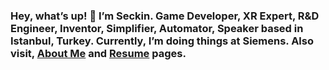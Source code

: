 ### Hey, what’s up! 👋  I’m Seckin. Game Developer, XR Expert, R&D Engineer, Inventor, Simplifier, Automator, Speaker based in Istanbul, Turkey. Currently, I’m doing things at Siemens. Also visit, [About Me](https://seckin.dev/about/) and [Resume](https://seckin.dev/resume/) pages.
